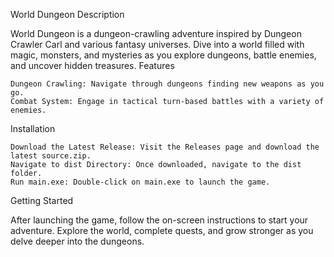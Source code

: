 World Dungeon
Description

World Dungeon is a dungeon-crawling adventure inspired by Dungeon Crawler Carl and various fantasy universes. Dive into a world filled with magic, monsters, and mysteries as you explore dungeons, battle enemies, and uncover hidden treasures.
Features

    Dungeon Crawling: Navigate through dungeons finding new weapons as you go.
    Combat System: Engage in tactical turn-based battles with a variety of enemies.
    
Installation

    Download the Latest Release: Visit the Releases page and download the latest source.zip.
    Navigate to dist Directory: Once downloaded, navigate to the dist folder.
    Run main.exe: Double-click on main.exe to launch the game.

Getting Started

After launching the game, follow the on-screen instructions to start your adventure. Explore the world, complete quests, and grow stronger as you delve deeper into the dungeons.
